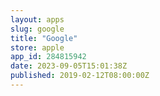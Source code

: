 ```yaml
---
layout: apps
slug: google
title: "Google"
store: apple
app_id: 284815942
date: 2023-09-05T15:01:38Z
published: 2019-02-12T08:00:00Z
---
```


